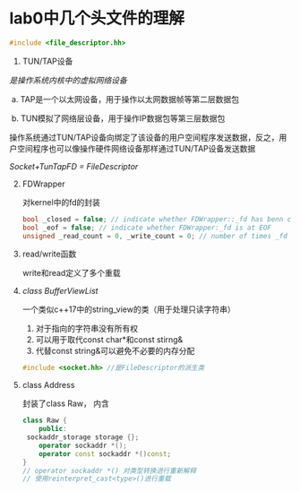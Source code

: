 # lab0中几个头文件的理解

```c++
#include <file_descriptor.hh>
```

1. TUN/TAP设备

  *是操作系统内核中的虚拟网络设备*

​	a. TAP是一个以太网设备，用于操作以太网数据帧等第二层数据包

​	b. TUN模拟了网络层设备，用于操作IP数据包等第三层数据包

操作系统通过TUN/TAP设备向绑定了该设备的用户空间程序发送数据，反之，用户空间程序也可以像操作硬件网络设备那样通过TUN/TAP设备发送数据

*Socket+TunTapFD = FileDescriptor*

2. FDWrapper

   对kernel中的fd的封装

   ```c++
   bool _closed = false; // indicate whether FDWrapper::_fd has benn closed
   bool _eof = false; // indicate whether FDWrapper:_fd is at EOF
   unsigned _read_count = 0, _write_count = 0; // number of times _fd has been read/writen
   ```

   

3. read/write函数

   write和read定义了多个重载

4. *class BufferViewList*

   一个类似c++17中的string_view的类（用于处理只读字符串）

   1. 对于指向的字符串没有所有权
   2. 可以用于取代const char*和const stirng&
   3. 代替const string&可以避免不必要的内存分配 

   ```c++
   #include <socket.hh> //是FileDescriptor的派生类
   ```

   

5. class Address

   封装了class Raw， 内含

   ```c++
   class Raw {
       public:
   	sockaddr_storage storage {};
       operator sockaddr *();
       operator const sockaddr *()const;
   }
   // operator sockaddr *() 对类型转换进行重新解释
   // 使用reinterpret_cast<type>()进行重载
   ```

   